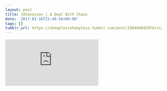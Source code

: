 ```yaml
---
layout: post
title: Jóhannsson | A Deal With Chaos
date: '2017-03-16T21:40:56+09:00'
tags: []
tumblr_url: https://sheeplesssheepless.tumblr.com/post/158494843978/via-httpswwwyoutubecomwatchv-rttatnee1d4
---
```

<iframe src="https://www.youtube.com/embed/iTKjmCwMPGE" frameborder="0"></iframe>

